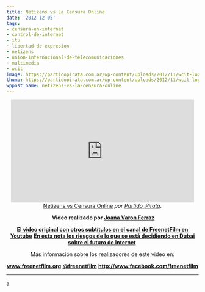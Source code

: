 ```yaml
---
title: Netizens vs La Censura Online
date: '2012-12-05'
tags:
- censura-en-internet
- control-de-internet
- itu
- libertad-de-expresion
- netizens
- union-internacional-de-telecomunicaciones
- multimedia
- wcit
image: https://partidopirata.com.ar/wp-content/uploads/2012/11/wcit-logo-web.png
thumb: https://partidopirata.com.ar/wp-content/uploads/2012/11/wcit-logo-web-150x150.png
wppost_name: netizens-vs-la-censura-online
---
```


<center><iframe src="http://www.dailymotion.com/embed/video/xvn7p1" frameborder="0" width="480" height="270"></iframe>
<a href="http://www.dailymotion.com/video/xvn7p1_netizens-vs-censura-online_news" target="_blank">Netizens vs Censura Online</a> <em>por <a href="http://www.dailymotion.com/Partido_Pirata" target="_blank">Partido_Pirata</a></em>.</center>
<p style="text-align: center;"> <strong>Video realizado por <a href="http://www.freenetfilm.org/" target="_blank">Joana Varon Ferraz </a></strong></p>
<p style="text-align: center;"><strong><a href="https://www.youtube.com/watch?v=TMi8NjSjYUg" target="_blank">El video original con otros subtítulos en el canal de FreenetFilm en Youtube</a></strong>
<strong><a href="http://www.infotechnology.com/internet/Los-riesgos-de-controlar-Internet-20121205-0002.html" target="_blank">En esta nota los riesgos de lo que se está decidiendo en Dubai sobre el futuro de Internet</a> </strong></p>
<p style="text-align: center;">Más información sobre los realizadores de este video en:</p>
<p style="text-align: center;"><strong><a href="http://www.freenetfilm.org/" target="_blank">www.freenetfilm.org</a></strong>
<strong> <a href="https://twitter.com/freenetfilm" target="_blank">@freenetfilm</a></strong>
<strong> <a href="https://www.facebook.com/FreenetFilm" target="_blank">http://www.facebook.com/freenetfilm</a></strong></p>


<hr />

a

